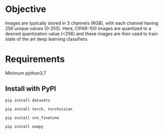 # Objective

Images are typically stored in 3 channels (RGB), with each channel having 256 unique values (0-255). Here, CIFAR-100  images are quantized to a desired quantization value (<256) and these images are then used to train state of the art deep learning classifiers.

# Requirements

Minimum python3.7

## Install with PyPI

`pip install datasets`

`pip install torch, torchvision`

`pip install cnn_finetune`

`pip install numpy`


